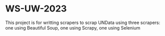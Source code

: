 # WS-UW-2023
This project is for writting scrapers to scrap UNData using three scrapers: one using Beautiful Soup, one using Scrapy, one using Selenium
